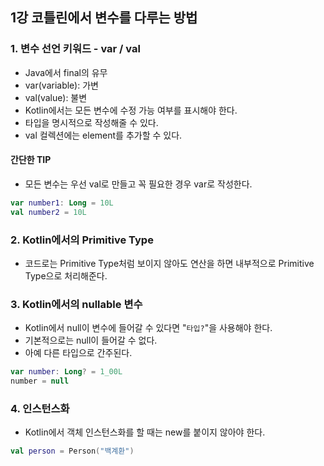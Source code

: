 ## 1강 코틀린에서 변수를 다루는 방법
### 1. 변수 선언 키워드 - var / val
- Java에서 final의 유무
- var(variable): 가변
- val(value): 불변
- Kotlin에서는 모든 변수에 수정 가능 여부를 표시해야 한다.
- 타입을 명시적으로 작성해줄 수 있다.
- val 컬렉션에는 element를 추가할 수 있다.
#### 간단한 TIP
- 모든 변수는 우선 val로 만들고 꼭 필요한 경우 var로 작성한다.
````kotlin
var number1: Long = 10L
val number2 = 10L
````
### 2. Kotlin에서의 Primitive Type
- 코드로는 Primitive Type처럼 보이지 않아도 연산을 하면 내부적으로 Primitive Type으로 처리해준다.
### 3. Kotlin에서의 nullable 변수
- Kotlin에서 null이 변수에 들어갈 수 있다면 "`타입?`"을 사용해야 한다.
- 기본적으로는 null이 들어갈 수 없다.
- 아예 다른 타입으로 간주된다.
````kotlin
var number: Long? = 1_00L
number = null
````
### 4. 인스턴스화
- Kotlin에서 객체 인스턴스화를 할 때는 new를 붙이지 않아야 한다.
````kotlin
val person = Person("백계환")
````
